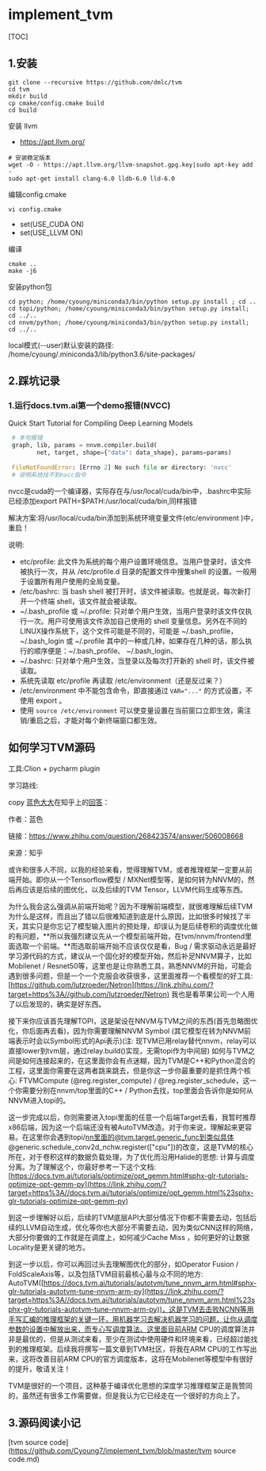 # implement_tvm

[TOC]

## 1.安装

```shell
git clone --recursive https://github.com/dmlc/tvm
cd tvm
mkdir build
cp cmake/config.cmake build
cd build 
```

安装 llvm

- https://apt.llvm.org/

```
# 安装稳定版本
wget -O - https://apt.llvm.org/llvm-snapshot.gpg.key|sudo apt-key add -
sudo apt-get install clang-6.0 lldb-6.0 lld-6.0
```

编辑config.cmake

```shell
vi config.cmake
```

- set(USE_CUDA ON)
- set(USE_LLVM ON)

编译

```shell
cmake ..
make -j6
```

安装python包

```
cd python; /home/cyoung/miniconda3/bin/python setup.py install ; cd ..
cd topi/python; /home/cyoung/miniconda3/bin/python setup.py install; cd ../..
cd nnvm/python; /home/cyoung/miniconda3/bin/python setup.py install; cd ../..
```

local模式(--user)默认安装的路径: /home/cyoung/.miniconda3/lib/python3.6/site-packages/

## 2.踩坑记录

### 1.运行docs.tvm.ai第一个demo报错(NVCC)

Quick Start Tutorial for Compiling Deep Learning Models

```python
 # 本句报错
 graph, lib, params = nnvm.compiler.build(
        net, target, shape={"data": data_shape}, params=params)
        
 FileNotFoundError: [Errno 2] No such file or directory: 'nvcc' 
 # 说明系统找不到nvcc指令
```

nvcc是cuda的一个编译器，实际存在与/usr/local/cuda/bin中，.bashrc中实际已经添加export PATH=$PATH:/usr/local/cuda/bin,同样报错

解决方案:将/usr/local/cuda/bin添加到系统环境变量文件(etc/environment )中，重启！

说明:

- etc/profile: 此文件为系统的每个用户设置环境信息。当用户登录时，该文件被执行一次，并从 /etc/profile.d 目录的配置文件中搜集shell 的设置。一般用于设置所有用户使用的全局变量。
- /etc/bashrc: 当 bash shell 被打开时，该文件被读取。也就是说，每次新打开一个终端 shell，该文件就会被读取。
- ~/.bash_profile 或 ~/.profile: 只对单个用户生效，当用户登录时该文件仅执行一次。用户可使用该文件添加自己使用的 shell 变量信息。另外在不同的LINUX操作系统下，这个文件可能是不同的，可能是 ~/.bash_profile， ~/.bash_login 或 ~/.profile 其中的一种或几种，如果存在几种的话，那么执行的顺序便是：~/.bash_profile、 ~/.bash_login、 
- ~/.bashrc: 只对单个用户生效，当登录以及每次打开新的 shell 时，该文件被读取。
- 系统先读取 etc/profile 再读取 /etc/environment（还是反过来？）
- /etc/environment 中不能包含命令，即直接通过 `VAR="..."` 的方式设置，不使用 export 。
- 使用 `source /etc/environment` 可以使变量设置在当前窗口立即生效，需注销/重启之后，才能对每个新终端窗口都生效。

## 如何学习TVM源码

工具:Clion + pycharm plugin

 学习路线:

copy [蓝色大大](https://www.zhihu.com/people/lan-se-52-30/activities)在知乎上的[回答](https://www.zhihu.com/question/268423574)：

作者：蓝色

链接：https://www.zhihu.com/question/268423574/answer/506008668

来源：知乎

或许和很多人不同，以我的经验来看，觉得理解TVM，或者推理框架一定要从前端开始。即你从一个Tensorflow模型 / MXNet模型等，是如何转为NNVM的，然后再应该是后续的图优化，以及后续的TVM Tensor，LLVM代码生成等东西。

为什么我会这么强调从前端开始呢？因为不理解前端模型，就很难理解后续TVM为什么是这样，而且出了错以后很难知道到底是什么原因，比如很多时候找了半天，其实只是你忘记了模型输入图片的预处理，却误认为是后续卷积的调度优化做的有问题，**所以我强烈建议先从一个模型前端开始，在tvm/nnvm/frontend里面选取一个前端。**而选取前端开始不应该仅仅是看，Bug / 需求驱动永远是最好学习源代码的方式，建议从一个固化好的模型开始，然后补足NNVM算子，比如Mobilenet / Resnet50等，这里也是让你熟悉工具，熟悉NNVM的开始，可能会遇到很多问题，但是一个一个克服会收获很多，这里面推荐一个看模型的好工具: [https://github.com/lutzroeder/Netron](https://link.zhihu.com/?target=https%3A//github.com/lutzroeder/Netron) 我也是看苹果公司一个人用了以后发现的，确实是好东西。

接下来你应该首先理解TOPI，这是架设在NNVM与TVM之间的东西(首先忽略图优化，你后面再去看)，因为你需要理解NNVM Symbol (其它模型在转为NNVM前端表示时会以Symbol形式的Api表示)(注: 现TVM已用relay替代nnvm，relay可以直接lower到tvm层，通过relay.build()实现，无需topi作为中间层) 如何与TVM之间是如何连接起来的，在这里面你会有点迷糊，因为TVM是C++和Python混合的工程，这里面你需要在这两者跳来跳去，但是你这一步你最重要的是抓住两个核心: FTVMCompute (@reg.register_compute) / @reg.register_schedule，这一个你需要分别在nnvm/top里面的C++ / Python去找，top里面会告诉你是如何从NNVM进入topi的。

这一步完成以后，你则需要进入topi里面的任意一个后端Target去看，我暂时推荐x86后端，因为这一个后端还没有被AutoTVM改造。对于你来说，理解起来更容易。在这里你会遇到topi/nn里面的@tvm.target.generic_func到类似具体@generic.schedule_conv2d_nchw.register(["cpu"])的改变，这是TVM的核心所在，对于卷积这样的数据负载处理，为了优化而沿用Halide的思想: 计算与调度分离。为了理解这个，你最好参考一下这个文档: [https://docs.tvm.ai/tutorials/optimize/opt_gemm.html#sphx-glr-tutorials-optimize-opt-gemm-py](https://link.zhihu.com/?target=https%3A//docs.tvm.ai/tutorials/optimize/opt_gemm.html%23sphx-glr-tutorials-optimize-opt-gemm-py)

到这一步理解好以后，后续的TVM底层API大部分情况下你都不需要去动，包括后续的LLVM自动生成，优化等你也大部分不需要去动，因为类似CNN这样的网络，大部分你要做的工作就是在调度上，如何减少Cache Miss ，如何更好的让数据Locality是更关键的地方。

到这一步以后，你可以再回过头去理解图优化的部分，如Operator Fusion / FoldScaleAxis等，以及包括TVM目前最核心最与众不同的地方: AutoTVM([https://docs.tvm.ai/tutorials/autotvm/tune_nnvm_arm.html#sphx-glr-tutorials-autotvm-tune-nnvm-arm-py](https://link.zhihu.com/?target=https%3A//docs.tvm.ai/tutorials/autotvm/tune_nnvm_arm.html%23sphx-glr-tutorials-autotvm-tune-nnvm-arm-py))，这是TVM去击败NCNN等用手写汇编的推理框架的关键一环，用机器学习去解决机器学习的问题，让你从调度参数的设置中解放出来，而专心写调度算法。这里面目前ARM CPU的调度算法并非是最优的，但是从测试来看，至少在测试中使用硬件和环境来看，已经超过能找到的推理框架。后续我将撰写一篇文章到TVM社区，将我在ARM CPU的工作写出来，这将改善目前ARM CPU的官方调度版本，这将在Mobilenet等模型中有很好的提升，敬请关注！

TVM是很好的一个项目，这种基于编译优化思想的深度学习推理框架正是我赞同的，虽然还有很多工作需要做，但是我认为它已经走在一个很好的方向上了。

## 3.源码阅读小记

[tvm source code](https://github.com/Cyoung7/implement_tvm/blob/master/tvm source code.md)

